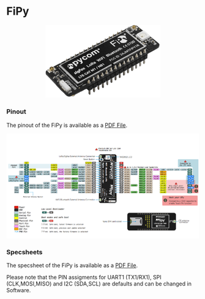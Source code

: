 # FiPy

<p align="center"><img src ="../../../img/fipy.png" width="300"></p>

### Pinout
The pinout of the FiPy is available as a <a href="../downloads/fipy-pinout.pdf" target="_blank">PDF File</a>.

 <a href="../downloads/fipy-pinout.pdf" target="_blank" align="center"><img src ="../../../img/fipy-pinout.png"></a> 

### Specsheets

The specsheet of the FiPy is available as a <a href="../downloads/fipy-specsheet.pdf" target="_blank">PDF File</a>.

Please note that the PIN assigments for UART1 (TX1/RX1), SPI (CLK,MOSI,MISO) and I2C (SDA,SCL) are defaults and can be changed in Software.